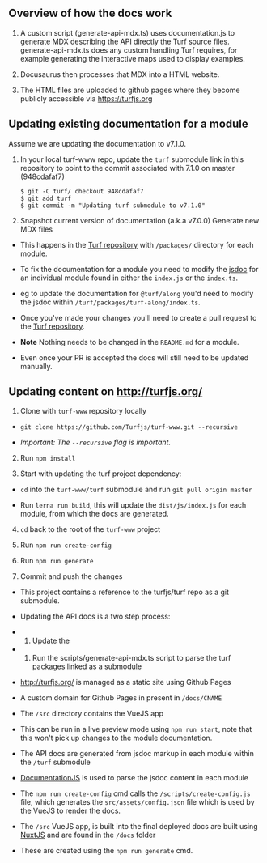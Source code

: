 ## Overview of how the docs work

1. A custom script (generate-api-mdx.ts) uses documentation.js to generate MDX describing the API directly the Turf source files. generate-api-mdx.ts does any custom handling Turf requires, for example generating the interactive maps used to display examples.

1. Docusaurus then processes that MDX into a HTML website.

1. The HTML files are uploaded to github pages where they become publicly accessible via https://turfjs.org

## Updating existing documentation for a module

Assume we are updating the documentation to v7.1.0.

1. In your local turf-www repo, update the `turf` submodule link in this repository to point to the commit associated with 7.1.0 on master (948cdafaf7)
   ```
   $ git -C turf/ checkout 948cdafaf7
   $ git add turf
   $ git commit -m "Updating turf submodule to v7.1.0"
   ```
1. Snapshot current version of documentation (a.k.a v7.0.0) Generate new MDX files

- This happens in the [Turf repository](https://github.com/turfjs/turf/) with `/packages/` directory for each module.

- To fix the documentation for a module you need to modify the [jsdoc](https://jsdoc.app/) for an individual module found in either the `index.js` or the `index.ts`.

- eg to update the documentation for `@turf/along` you'd need to modify the jsdoc within `/turf/packages/turf-along/index.ts`.

- Once you've made your changes you'll need to create a pull request to the [Turf repository](https://github.com/turfjs/turf/).

- **Note** Nothing needs to be changed in the `README.md` for a module.

- Even once your PR is accepted the docs will still need to be updated manually.

## Updating content on http://turfjs.org/

1. Clone with `turf-www` repository locally

- `git clone https://github.com/Turfjs/turf-www.git --recursive`

- _Important: The `--recursive` flag is important._

2. Run `npm install`

3. Start with updating the turf project dependency:

- `cd` into the `turf-www/turf` submodule and run `git pull origin master`

- Run `lerna run build`, this will update the `dist/js/index.js` for each module, from which the docs are generated.

4.  `cd` back to the root of the `turf-www` project

5.  Run `npm run create-config`

6.  Run `npm run generate`

7.  Commit and push the changes

- This project contains a reference to the turfjs/turf repo as a git submodule.

- Updating the API docs is a two step process:

- 1.  Update the

- 1.  Run the scripts/generate-api-mdx.ts script to parse the turf packages linked as a submodule

- http://turfjs.org/ is managed as a static site using Github Pages

- A custom domain for Github Pages in present in `/docs/CNAME`

- The `/src` directory contains the VueJS app

- This can be run in a live preview mode using `npm run start`, note that this won't pick up changes to the module documentation.

- The API docs are generated from jsdoc markup in each module within the `/turf` submodule

- [DocumentationJS](https://documentation.js.org/) is used to parse the jsdoc content in each module

- The `npm run create-config` cmd calls the `/scripts/create-config.js` file, which generates the `src/assets/config.json` file which is used by the VueJS to render the docs.

- The `/src` VueJS app, is built into the final deployed docs are built using [NuxtJS](https://nuxtjs.org/) and are found in the `/docs` folder

- These are created using the `npm run generate` cmd.
